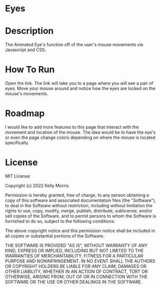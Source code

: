 # Eyes

# Description
The Animated Eye's function off of the user's mouse movements via Javascript and CSS.
# How To Run
Open the link. The link will take you to a page where you will see a pair of eyes. 
Move your mouse around and notice how the eyes are locked on the mouse's movements.  
# Roadmap
I would like to add more features to this page that interact with the movement and location of the mouse.
The idea would be to have the eye's or even the page change colors depending on where the mouse is located specifically.
# License
MIT License

Copyright (c) 2022 Kelly Morris

Permission is hereby granted, free of charge, to any person obtaining a copy
of this software and associated documentation files (the "Software"), to deal
in the Software without restriction, including without limitation the rights
to use, copy, modify, merge, publish, distribute, sublicense, and/or sell
copies of the Software, and to permit persons to whom the Software is
furnished to do so, subject to the following conditions:

The above copyright notice and this permission notice shall be included in all
copies or substantial portions of the Software.

THE SOFTWARE IS PROVIDED "AS IS", WITHOUT WARRANTY OF ANY KIND, EXPRESS OR
IMPLIED, INCLUDING BUT NOT LIMITED TO THE WARRANTIES OF MERCHANTABILITY,
FITNESS FOR A PARTICULAR PURPOSE AND NONINFRINGEMENT. IN NO EVENT SHALL THE
AUTHORS OR COPYRIGHT HOLDERS BE LIABLE FOR ANY CLAIM, DAMAGES OR OTHER
LIABILITY, WHETHER IN AN ACTION OF CONTRACT, TORT OR OTHERWISE, ARISING FROM,
OUT OF OR IN CONNECTION WITH THE SOFTWARE OR THE USE OR OTHER DEALINGS IN THE
SOFTWARE.


